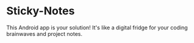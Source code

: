 # Sticky-Notes
This Android app is your solution! It's like a digital fridge for your coding brainwaves and project notes. 
